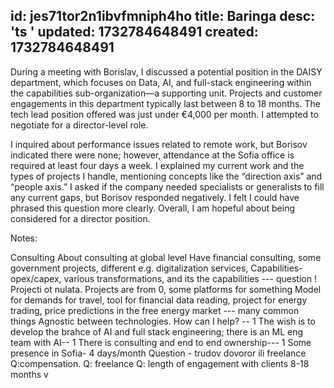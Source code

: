 id: jes71tor2n1ibvfmniph4ho
title: Baringa
desc: 'ts '
updated: 1732784648491
created: 1732784648491
---
During a meeting with Borislav, I discussed a potential position in the DAISY department, which focuses on Data, AI, and full-stack engineering within the capabilities sub-organization—a supporting unit. Projects and customer engagements in this department typically last between 8 to 18 months. The tech lead position offered was just under €4,000 per month. I attempted to negotiate for a director-level role.

I inquired about performance issues related to remote work, but Borisov indicated there were none; however, attendance at the Sofia office is required at least four days a week. I explained my current work and the types of projects I handle, mentioning concepts like the “direction axis” and “people axis.” I asked if the company needed specialists or generalists to fill any current gaps, but Borisov responded negatively. I felt I could have phrased this question more clearly. Overall, I am hopeful about being considered for a director position.




Notes:

Consulting
About consulting at global level
Have financial consulting, some government projects, different e.g. digitalization services, 
Capabilities- opex/capex, various transformations, and its the capabilities --- question !
Projecti ot nulata. 
Projects are from 0, some platforms for something
Model for demands for travel, tool for financial data reading, project for energy trading, price predictions in the free energy market --- many common things
Agnostic between technologies. How can I help? -- 1
The wish is to develop the brahce of AI and full stack engineering; there is an ML eng team with AI-- 1
There is consulting and end to end ownership--- 1
Some presence in Sofia- 4 days/month
Question - trudov dovoror ili freelance
Q:compensation.
Q: freelance
Q: length of engagement with clients 8-18 months
v

